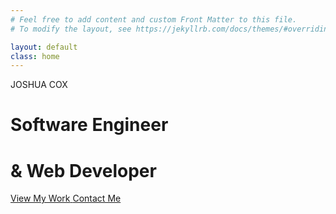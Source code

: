 ```yaml
---
# Feel free to add content and custom Front Matter to this file.
# To modify the layout, see https://jekyllrb.com/docs/themes/#overriding-theme-defaults

layout: default
class: home
---
```


<span class="name">JOSHUA COX</span>
<h1>Software Engineer</h1>
<h1>& Web Developer</h1>
<div class="controls">
<a href="/projects">
  <span class="button portfolio-btn">View My Work</span>
</a>
<a href="/contact">
  <span class="button contact-btn">Contact Me</span>
</a>
</div>
